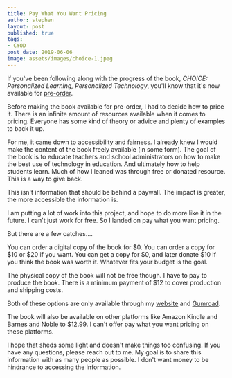 ```yaml
---
title: Pay What You Want Pricing
author: stephen
layout: post
published: true
tags:
- CYOD
post_date: 2019-06-06
image: assets/images/choice-1.jpeg
---
```

If you've been following along with the progress of the book, *CHOICE: Personalized Learning, Personalized Technology*, you'll know that it's now available for [pre-order](https://gumroad.com/l/CvEGu).

Before making the book available for pre-order, I had to decide how to price it. There is an infinite amount of resources available when it comes to pricing. Everyone has some kind of theory or advice and plenty of examples to back it up.

For me, it came down to accessibility and fairness. I already knew I would make the content of the book freely available (in some form). The goal of the book is to educate teachers and school administrators on how to make the best use of technology in education. And ultimately how to help students learn. Much of how I leaned was through free or donated resource. This is a way to give back.

This isn't information that should be behind a paywall. The impact is greater, the more accessible the information is.  

I am putting a lot of work into this project, and hope to do more like it in the future. I can't just work for free. So I landed on pay what you want pricing.

But there are a few catches....

You can order a digital copy of the book for $0. You can order a copy for $10 or $20 if you want. You can get a copy for $0, and later donate $10 if you think the book was worth it. Whatever fits your budget is the goal.

The physical copy of the book will not be free though. I have to pay to produce the book. There is a minimum payment of $12 to cover production and shipping costs.

Both of these options are only available through my [website](https://swoicik.com/cyod/) and [Gumroad](https://gumroad.com/l/CvEGu).

The book will also be available on other platforms like Amazon Kindle and Barnes and Noble to $12.99. I can't offer pay what you want pricing on these platforms.

I hope that sheds some light and doesn't make things too confusing. If you have any questions, please reach out to me. My goal is to share this information with as many people as possible. I don't want money to be hindrance to accessing the information.
